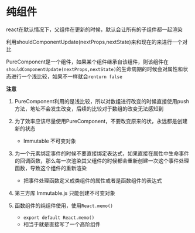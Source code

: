 # 纯组件

react在默认情况下，父组件在更新的时候，默认会让所有的子组件都一起渲染

利用shouldComponentUpdate(nextProps,nextState)来和现在的来进行一个对比

PureComponent是一个组件，如果某个组件继承自该组件，则该组件在```shouldComponentUpdate(nextProps,nextState)```的生命周期的时候会对属性和状态进行一个浅比较，如果不一样就会```renturn false```

**注意**

1. PureComponent利用的是浅比较，所以对数组进行改变的时候直接使用push方法，地址不会发生改变，后续的比较对于数组的改变无法感知到
2. 为了效率应该尽量使用PureComponent，不要改变原来的状，永远都是创建新的状态
    - Immutable 不可变对象
3. 为一个元素绑定事件的时候不要直接绑定表达式，如果直接在属性中生命事件的回调函数，那么每一次渲染其父组件的时候都会重新创建一次这个事件处理函数，导致这个组件的重新渲染
    - 把事件处理函数定义成类组件的属性或者是函数组件的表达式

4. 第三方库 Immutable.js 只能创建不可变对象

5. 函数组件的纯组件使用，使用```React.memo()```
    - ```export default React.memo()```
    - 相当于就是直接写了一个高阶组件

```js

```

